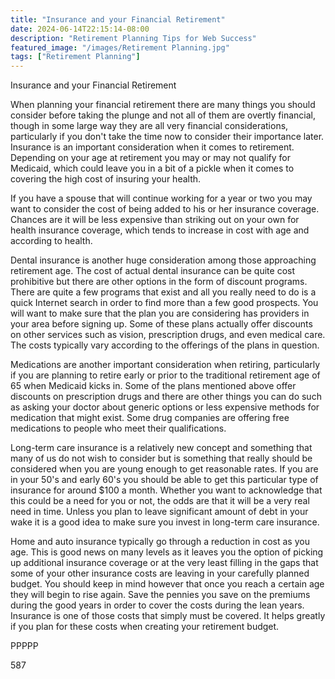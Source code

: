 ```yaml
---
title: "Insurance and your Financial Retirement"
date: 2024-06-14T22:15:14-08:00
description: "Retirement Planning Tips for Web Success"
featured_image: "/images/Retirement Planning.jpg"
tags: ["Retirement Planning"]
---
```


Insurance and your Financial Retirement

When planning your financial retirement there are many things you should consider before taking the plunge and not all of them are overtly financial, though in some large way they are all very financial considerations, particularly if you don't take the time now to consider their importance later. Insurance is an important consideration when it comes to retirement. Depending on your age at retirement you may or may not qualify for Medicaid, which could leave you in a bit of a pickle when it comes to covering the high cost of insuring your health. 

If you have a spouse that will continue working for a year or two you may want to consider the cost of being added to his or her insurance coverage. Chances are it will be less expensive than striking out on your own for health insurance coverage, which tends to increase in cost with age and according to health.

Dental insurance is another huge consideration among those approaching retirement age. The cost of actual dental insurance can be quite cost prohibitive but there are other options in the form of discount programs. There are quite a few programs that exist and all you really need to do is a quick Internet search in order to find more than a few good prospects. You will want to make sure that the plan you are considering has providers in your area before signing up. Some of these plans actually offer discounts on other services such as vision, prescription drugs, and even medical care. The costs typically vary according to the offerings of the plans in question.

Medications are another important consideration when retiring, particularly if you are planning to retire early or prior to the traditional retirement age of 65 when Medicaid kicks in. Some of the plans mentioned above offer discounts on prescription drugs and there are other things you can do such as asking your doctor about generic options or less expensive methods for medication that might exist. Some drug companies are offering free medications to people who meet their qualifications.

Long-term care insurance is a relatively new concept and something that many of us do not wish to consider but is something that really should be considered when you are young enough to get reasonable rates. If you are in your 50's and early 60's you should be able to get this particular type of insurance for around $100 a month. Whether you want to acknowledge that this could be a need for you or not, the odds are that it will be a very real need in time. Unless you plan to leave significant amount of debt in your wake it is a good idea to make sure you invest in long-term care insurance.

Home and auto insurance typically go through a reduction in cost as you age. This is good news on many levels as it leaves you the option of picking up additional insurance coverage or at the very least filling in the gaps that some of your other insurance costs are leaving in your carefully planned budget. You should keep in mind however that once you reach a certain age they will begin to rise again. Save the pennies you save on the premiums during the good years in order to cover the costs during the lean years. Insurance is one of those costs that simply must be covered. It helps greatly if you plan for these costs when creating your retirement budget.

PPPPP

587

